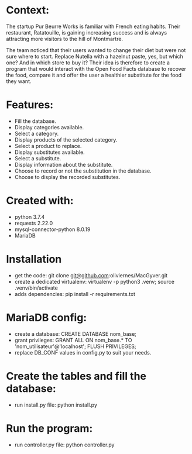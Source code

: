 
# Context:

The startup Pur Beurre Works is familiar with French eating habits. Their restaurant, Ratatouille, is gaining increasing success and is always attracting more visitors to the hill of Montmartre.

The team noticed that their users wanted to change their diet but were not sure where to start. Replace Nutella with a hazelnut paste, yes, but which one? And in which store to buy it? Their idea is therefore to create a program that would interact with the Open Food Facts database to recover the food, compare it and offer the user a healthier substitute for the food they want.

# Features:

* Fill the database.
* Display categories available.
* Select a category.
* Display products of the selected category.
* Select a product to replace.
* Display substitutes available.
* Select a substitute.
* Display information about the substitute.
* Choose to record or not the substitution in the database.
* Choose to display the recorded substitutes.

# Created with:

* python 3.7.4
* requests 2.22.0
* mysql-connector-python 8.0.19
* MariaDB

# Installation

* get the code: git clone git@github.com:oliviernes/MacGyver.git
* create a dedicated virtualenv: virtualenv -p python3 .venv; source .venv/bin/activate
* adds dependencies: pip install -r requirements.txt

# MariaDB config:

* create a database: CREATE DATABASE nom_base;
* grant privileges: GRANT ALL ON nom_base.* TO 'nom_utilisateur'@'localhost'; FLUSH PRIVILEGES; 
* replace DB_CONF values in config.py to suit your needs.

# Create the tables and fill the database:

* run install.py file: python install.py

# Run the program:

* run controller.py file: python controller.py
